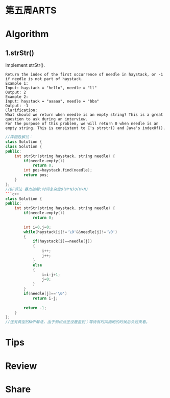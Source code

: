 # 第五周ARTS

# Algorithm
## 1.strStr()
Implement strStr().
```
Return the index of the first occurrence of needle in haystack, or -1 if needle is not part of haystack.
Example 1:
Input: haystack = "hello", needle = "ll"
Output: 2
Example 2:
Input: haystack = "aaaaa", needle = "bba"
Output: -1
Clarification:
What should we return when needle is an empty string? This is a great question to ask during an interview.
For the purpose of this problem, we will return 0 when needle is an empty string. This is consistent to C's strstr() and Java's indexOf().

```

```c++
//库函数解法：
class Solution {
class Solution {
public:
    int strStr(string haystack, string needle) {
        if(needle.empty())
            return 0;
        int pos=haystack.find(needle);
        return pos;
    }
};
//BF算法 暴力破解:时间复杂度O(M*N)O(M∗N)
```c++
class Solution {
public:
    int strStr(string haystack, string needle) {
        if(needle.empty())
            return 0;
        
        int i=0,j=0;
        while(haystack[i]!='\0'&&needle[j]!='\0')
        {
            if(haystack[i]==needle[j])
            {
                i++;
                j++;
            }
            else
            {
                i=i-j+1;
                j=0;
            }
        }
        if(needle[j]=='\0')
            return i-j;
        
        return -1;
    }
};
//还有典型的KMP解法，由于知识点还没覆盖到；等待有时间而刷的时候后头过来看。
```
# Tips

# Review

# Share
